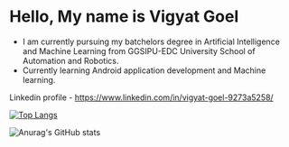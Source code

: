 # Hello, My name is Vigyat Goel
- I am currently pursuing my batchelors degree in Artificial Intelligence and Machine Learning from GGSIPU-EDC University School of Automation and Robotics.
- Currently learning Android application development and Machine learning.

Linkedin profile - https://www.linkedin.com/in/vigyat-goel-9273a5258/

[![Top Langs](https://github-readme-stats.vercel.app/api/top-langs/?username=VigyatGoel)](https://github.com/VigyatGoel/github-readme-stats)  

![Anurag's GitHub stats](https://github-readme-stats.vercel.app/api?username=VigyatGoel&show_icons=true)
